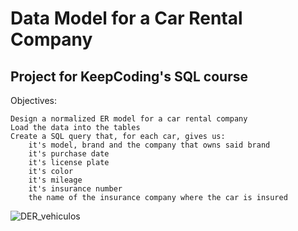 # Data Model for a Car Rental Company 

## Project for KeepCoding's SQL course

Objectives:

    Design a normalized ER model for a car rental company
    Load the data into the tables
    Create a SQL query that, for each car, gives us:
        it's model, brand and the company that owns said brand
        it's purchase date
        it's license plate
        it's color
        it's mileage
        it's insurance number
        the name of the insurance company where the car is insured
        
        
![DER_vehiculos](https://user-images.githubusercontent.com/94495770/210807724-a9635618-87c0-4617-9611-a37ef131e921.PNG)
